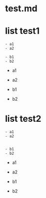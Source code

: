 # test.md

# list test1
```
- a1
- a2

- b1
- b2
```
- a1
- a2

- b1
- b2

# list test2
```
- a1
- a2


- b1
- b2
```
- a1
- a2


- b1
- b2
